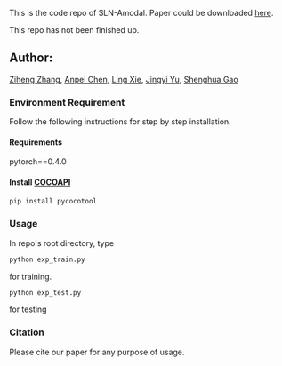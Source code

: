 This is the code repo of SLN-Amodal. Paper could be downloaded [here](https://arxiv.org/abs/1905.12898).

This repo has not been finished up. 

## Author: 

[Ziheng Zhang](https://arxiv.org/search/cs?searchtype=author&query=Zhang%2C+Z), [Anpei Chen](https://arxiv.org/search/cs?searchtype=author&query=Chen%2C+A), [Ling Xie](https://arxiv.org/search/cs?searchtype=author&query=Xie%2C+L), [Jingyi Yu](https://arxiv.org/search/cs?searchtype=author&query=Yu%2C+J), [Shenghua Gao](https://arxiv.org/search/cs?searchtype=author&query=Gao%2C+S)

### Environment Requirement

Follow the following instructions for step by step installation.

#### Requirements

pytorch==0.4.0


#### Install [COCOAPI](https://github.com/cocodataset/cocoapi)
```bash
pip install pycocotool
```
<!-- We use [COCOAPI](https://github.com/cocodataset/cocoapi) to fetch data when experimenting with COCO. The installation for python api could be briefly stated as :

- Go to [COCOAPI](https://github.com/cocodataset/cocoapi) to clone the repo. 

- Type

  ```bash
  make
  ```

  in [pythonAPI](https://github.com/cocodataset/cocoapi/tree/master/PythonAPI) to compile.

- Link the api to root file directory

```bash
ln -s ./cocoapi/PythonAPI/pycocotools ./pycocotools
```
 -->


### Usage

In repo's root directory, type

```bash
python exp_train.py 
```

for training.

```bash
python exp_test.py
```

for testing



### Citation

Please cite our paper for any purpose of usage.



